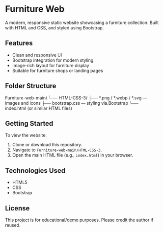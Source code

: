 # Furniture Web

A modern, responsive static website showcasing a furniture collection. Built with HTML and CSS, and styled using Bootstrap.

## Features

- Clean and responsive UI
- Bootstrap integration for modern styling
- Image-rich layout for furniture display
- Suitable for furniture shops or landing pages

## Folder Structure

Furniture-web-main/ 
└── HTML-CSS-3/ 
├── *.png / *.webp / *.svg
— images and icons 
├── bootstrap.css
— styling via.Bootstrap 
└── index.html (or similar HTML files)

## Getting Started

To view the website:

1. Clone or download this repository.
2. Navigate to `Furniture-web-main/HTML-CSS-3`.
3. Open the main HTML file (e.g., `index.html`) in your browser.

## Technologies Used

- HTML5
- CSS
- Bootstrap

## License

This project is for educational/demo purposes. Please credit the author if reused.

